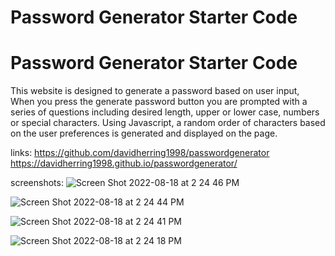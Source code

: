 # Password Generator Starter Code

# Password Generator Starter Code

This website is designed to generate a password based on user input,
When you press the generate password button you are prompted with a series of questions including desired length, upper or lower case, numbers or special characters. Using Javascript, a random order of characters based on the user preferences is generated and displayed on the page.

links:
https://github.com/davidherring1998/passwordgenerator
https://davidherring1998.github.io/passwordgenerator/

screenshots:
![Screen Shot 2022-08-18 at 2 24 46 PM](https://user-images.githubusercontent.com/106282330/185477704-56c7a937-bbf3-44da-9f1d-016890ee6abd.png)

![Screen Shot 2022-08-18 at 2 24 44 PM](https://user-images.githubusercontent.com/106282330/185477710-ac3d6a81-f629-4f78-9c9e-e5df6264cc4e.png)

![Screen Shot 2022-08-18 at 2 24 41 PM](https://user-images.githubusercontent.com/106282330/185477719-506f1a1c-ce0f-4c72-b940-a27068b1da20.png)

![Screen Shot 2022-08-18 at 2 24 18 PM](https://user-images.githubusercontent.com/106282330/185477749-e4a8a344-697a-46dd-ad58-8ede2578e1ce.png)
